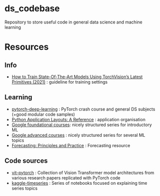 # ds_codebase

Repository to store useful code in general data science and machine learning

# Resources

## Info

- [How to Train State-Of-The-Art Models Using TorchVision’s Latest Primitives (2021)](https://pytorch.org/blog/how-to-train-state-of-the-art-models-using-torchvision-latest-primitives/#label-smoothing) : guideline for training settings

## Learning

- [pytorch-deep-learning](https://github.com/mrdbourke/pytorch-deep-learning/tree/main) : PyTorch crash course and general DS subjects (+good modular code samples)
- [Python Application Layouts: A Reference](https://realpython.com/python-application-layouts/) : application organisation
- [Google foundational courses](https://developers.google.com/machine-learning/foundational-courses): nicely structured series for introductory ML
- [Google advanced courses](https://developers.google.com/machine-learning/advanced-courses) : nicely structured series for several ML topics
- [Forecasting: Principles and Practice](https://otexts.com/fpp3/) : Forecasting resource

## Code sources

- [vit-pytorch](https://github.com/lucidrains/vit-pytorch) : Collection of Vision Transformer model architectures from various research papers replicated with PyTorch code
- [kaggle-timeseries](https://www.kaggle.com/code/konradb/ts-0-the-basics) : Series of notebooks focused on explaining time series topics
